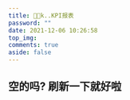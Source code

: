 ```yaml
---
title: 😶‍🌫️k..KPI报表
password: ""
date: 2021-12-06 10:26:58
top_img:
comments: true
aside: false
---
```


<!--
 * @?: *********************************************************************
 * @Author: Weidows
 * @LastEditors: Weidows
 * @LastEditTime: 2022-02-18 02:10:43
 * @FilePath: \Blog-private\source\tags\charts.md
 * @Description:
 * @!: *********************************************************************
-->

## 空的吗? 刷新一下就好啦

<div id="posts-calendar"></div>
<div id="posts-chart"></div>
<!-- "data-length" = how many tags to show, default 10 -->
<div id="tags-chart" data-length="10"></div>
<div id="categories-chart"></div>
<div id="categories-radar"></div>
